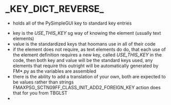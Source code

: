 # \_KEY_DICT_REVERSE\_

  * holds all of the PySimpleGUI key to standard key entries
- key is the _USE_THIS_KEY_ sg way of knowing the element (usually text elements)
- value is the standardized keys that hoomans use in all of their code
- if the element does not require, as text elements do do, that each use of the element definition requires a new key, called _USE_THIS_KEY_ in the code, then both key and value will be the standard keys used, any elements that require this outright will be automatically generated by FM*.py as the variables are assembled
- there is the ability to add a translation of your own, both are expected to be values rather than strings FMAXPSG_SCTN09FF_CLASS_INIT_ADD2_FOREIGN_KEY action does that for you from TBGLST
-
